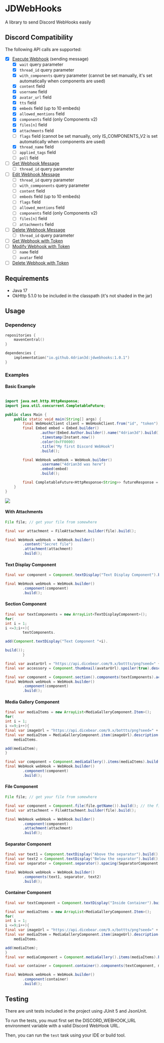 # JDWebHooks

A library to send Discord WebHooks easily

## Discord Compatibility

The following API calls are supported:

- [x] [Execute Webhook](https://discord.com/developers/docs/resources/webhook#execute-webhook) (sending message)
    - [x] `wait` query parameter
    - [x] `thread_id` query parameter
    - [x] `with_components` query parameter (cannot be set manually, it's set automatically when components are used)
    - [x] `content` field
    - [x] `username` field
    - [x] `avatar_url` field
    - [x] `tts` field
    - [x] `embeds` field (up to 10 embeds)
    - [x] `allowed_mentions` field
    - [x] `components` field (only Components v2)
    - [x] `files[n]` field
    - [x] `attachments` field
    - [ ] `flags` field (cannot be set manually, only IS_COMPONENTS_V2 is set automatically when components are used)
    - [x] `thread_name` field
    - [ ] `applied_tags` field
    - [ ] `poll` field
- [ ] [Get Webhook Message](https://discord.com/developers/docs/resources/webhook#get-webhook-message)
    - [ ] `thread_id` query parameter
- [ ] [Edit Webhook Message](https://discord.com/developers/docs/resources/webhook#edit-webhook-message)
    - [ ] `thread_id` query parameter
    - [ ] `with_commponents` query parameter
    - [ ] `content` field
    - [ ] `embeds` field (up to 10 embeds)
    - [ ] `flags` field
    - [ ] `allowed_mentions` field
    - [ ] `components` field (only Components v2)
    - [ ] `files[n]` field
    - [ ] `attachments` field
- [ ] [Delete Webhook Message](https://discord.com/developers/docs/resources/webhook#delete-webhook-message)
    - [ ] `thread_id` query parameter
- [ ] [Get Webhook with Token](https://discord.com/developers/docs/resources/webhook#get-webhook-with-token)
- [ ] [Modify Webhook with Token](https://discord.com/developers/docs/resources/webhook#modify-webhook-with-token)
    - [ ] `name` field
    - [ ] `avatar` field
- [ ] [Delete Webhook with Token](https://discord.com/developers/docs/resources/webhook#delete-webhook-with-token)

## Requirements
- Java 17
- OkHttp 5.1.0 to be included in the classpath (it's not shaded in the jar)

## Usage

### Dependency
```kotlin
repositories {
    mavenCentral()
}

dependencies {
    implementation("io.github.4drian3d:jdwebhooks:1.0.1")
}
```

### Examples

#### Basic Example

```java

import java.net.http.HttpResponse;
import java.util.concurrent.CompletableFuture;

public class Main {
    public static void main(String[] args) {
        final WebHookClient client = WebHookClient.from("id", "token"); // or WebHookClient.from(url);
        final Embed embed = Embed.builder()
                .author(Embed.Author.builder().name("4drian3d").build())
                .timestamp(Instant.now())
                .color(0xFF0000)
                .title("My first Discord WebHook")
                .build();

        final WebHook webHook = WebHook.builder()
                .username("4drian3d was here")
                .embed(embed)
                .build();

        final CompletableFuture<HttpResponse<String>> futureResponse = client.sendWebHook(webHook);
    }
}

```

![](https://github.com/4drian3d/JDWebHooks/assets/68704415/e0950431-24c6-42b7-9f3b-302a7e7be8ef)

#### With Attachments

```java
File file; // get your file from somewhere

final var attachment = FileAttachment.builder(file).build();

final WebHook webHook = WebHook.builder()
        .content("Secret file")
        .attachment(attachment)
        .build();
```

#### Text Display Component

```java
final var component = Component.textDisplay("Text Display Component").build();

final WebHook webHook = WebHook.builder()
        .component(component)
        .build();
```

#### Section Component

```java
final var textComponents = new ArrayList<TextDisplayComponent>();
for(
int i = 1;
i <=3;i++){
        textComponents.

add(Component.textDisplay("Text Component "+i).

build());
        }

final var avatarUrl = "https://api.dicebear.com/9.x/bottts/png?seed=" + UUID.randomUUID();
final var accessory = Component.thumbnail(avatarUrl).spoiler(true).description("Hi :)").build();

final var component = Component.section().components(textComponents).accessory(accessory).build();
final WebHook webHook = WebHook.builder()
        .component(component)
        .build();
```

#### Media Gallery Component

```java
final var mediaItems = new ArrayList<MediaGalleryComponent.Item>();
for(
int i = 1;
i <=9;i++){
final var imageUrl = "https://api.dicebear.com/9.x/bottts/png?seed=" + UUID.randomUUID();
final var mediaItem = MediaGalleryComponent.item(imageUrl).description("Image " + i).spoiler((i - 1) % 2 == 0).build();
    mediaItems.

add(mediaItem);
}

final var component = Component.mediaGallery().items(mediaItems).build();
final WebHook webHook = WebHook.builder()
        .component(component)
        .build();
```

#### File Component

```java
File file; // get your file from somewhere

final var component = Component.file(file.getName()).build(); // the file component only needs the name, you have to upload the actual file via an attachment
final var attachment = FileAttachment.builder(file).build();

final WebHook webHook = WebHook.builder()
        .component(component)
        .attachment(attachment)
        .build();
```

#### Separator Component

```java
final var text1 = Component.textDisplay("Above the separator").build();
final var text2 = Component.textDisplay("Below the separator").build();
final var separator = Component.separator().spacing(SeparatorComponent.Spacing.LARGE).build();

final WebHook webHook = WebHook.builder()
        .components(text1, separator, text2)
        .build();
```

#### Container Component

```java
final var textComponent = Component.textDisplay("Inside Container").build();

final var mediaItems = new ArrayList<MediaGalleryComponent.Item>();
for(
int i = 1;
i <=9;i++){
final var imageUrl = "https://api.dicebear.com/9.x/bottts/png?seed=" + UUID.randomUUID();
final var mediaItem = MediaGalleryComponent.item(imageUrl).description("Image " + i).spoiler((i - 1) % 2 == 0).build();
    mediaItems.

add(mediaItem);
}
final var mediaComponent = Component.mediaGallery().items(mediaItems).build();

final var container = Component.container().components(textComponent, mediaComponent).accentColor(0x123456).spoiler(true).build();

final WebHook webHook = WebHook.builder()
        .component(container)
        .build();
```
## Testing

There are unit tests included in the project using JUnit 5 and JsonUnit.

To run the tests, you must first set the DISCORD_WEBHOOK_URL environment variable with a valid Discord WebHook URL.

Then, you can run the `test` task using your IDE or build tool.


